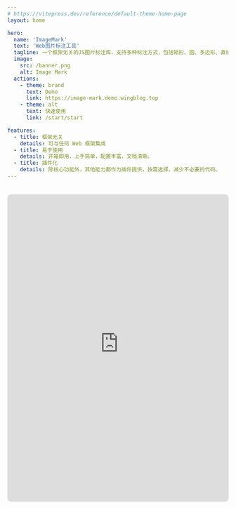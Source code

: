 ```yaml
---
# https://vitepress.dev/reference/default-theme-home-page
layout: home

hero:
  name: 'ImageMark'
  text: 'Web图片标注工具'
  tagline: 一个框架无关的JS图片标注库，支持多种标注方式，包括矩形、圆、多边形、直线、图片、Path等
  image:
    src: /banner.png
    alt: Image Mark
  actions:
    - theme: brand
      text: Demo
      link: https://image-mark.demo.wingblog.top
    - theme: alt
      text: 快速使用
      link: /start/start

features:
  - title: 框架无关
    details: 可与任何 Web 框架集成
  - title: 易于使用
    details: 开箱即用，上手简单，配置丰富，文档清晰。
  - title: 插件化
    details: 除核心功能外，其他能力都作为插件提供，按需选择，减少不必要的代码。
---
```


<iframe src="https://image-mark.demo.wingblog.top/#/beautiful-presentation" frameborder="0"  width="100%" height="700px" style="margin-top:20px;border-radius:8px"></iframe>
<!-- <iframe src="http://localhost:5173/#/beautiful-presentation" frameborder="0" width="100%" height="700px" style="margin-top:20px;border-radius:8px"></iframe> -->
